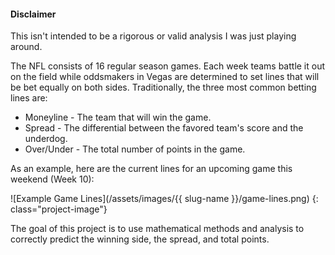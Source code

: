 #### Disclaimer
This isn't intended to be a rigorous or valid analysis I was just playing around.

The NFL consists of 16 regular season games. Each week teams battle it out on the field while oddsmakers in Vegas
are determined to set lines that will be bet equally on both sides. Traditionally, the three most common betting
lines are:

-  Moneyline - The team that will win the game.
-  Spread - The differential between the favored team's score and the underdog.
-  Over/Under - The total number of points in the game.

As an example, here are the current lines for an upcoming game this weekend (Week 10):

![Example Game Lines](/assets/images/{{ slug-name }}/game-lines.png)
{: class="project-image"}

The goal of this project is to use mathematical methods and analysis to correctly predict the winning side, the spread, and total points.